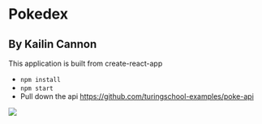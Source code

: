 # Pokedex

## By Kailin Cannon

This application is built from create-react-app

- `npm install`
- `npm start`
- Pull down the api https://github.com/turingschool-examples/poke-api

![](https://dr5mo5s7lqrtc.cloudfront.net/items/45000m1311023R1X120n/Screen%20Recording%202018-04-12%20at%2004.06%20PM.gif?X-CloudApp-Visitor-Id=84f99d2a0bcf61bc2ef54893a75e8ecb&v=702c2284)
